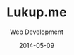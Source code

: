 ---
title: Lukup.me
subtitle: Web Development
layout: default
modal-id: 4
date: 2014-05-09
img: Lukup.me.png
thumbnail: Lukup.me-thumbnail.png
alt: Lukup.me Homepage Screenshot
project-date: May 2014
client: Treepie Technologies Pvt. Ltd.
client-url: http://lukup.me
category: 
- Web Development
- Mobile App Development
description: A web application for unique Online Identification. 

---